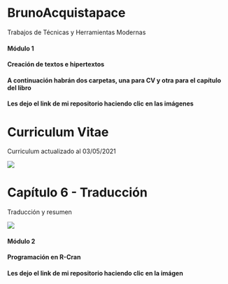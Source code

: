 # BrunoAcquistapace

Trabajos de Técnicas y Herramientas Modernas

#### Módulo 1 <br>
#### Creación de textos e hipertextos  <br>
#### A continuación habrán dos carpetas, una para CV y otra para el capítulo del libro 
#### Les dejo el link de mi repositorio haciendo clic en las imágenes

# Curriculum Vitae
<p> Curriculum actualizado al 03/05/2021 </p>
<a href="https://github.com/brunoacq1999/BrunoAcquistapace/tree/main/CV-Bruno">
<img src="https://user-images.githubusercontent.com/86500356/123496610-5424b280-d5ff-11eb-8e47-24e43b834ee5.png">  
</a> 
 
# Capítulo 6 - Traducción
<p> Traducción y resumen </p>
<a href="https://github.com/brunoacq1999/BrunoAcquistapace/tree/main/Capitulo%206-Traducci%C3%B3n">
<img src="https://user-images.githubusercontent.com/86500356/123496403-4589cb80-d5fe-11eb-96f6-4424f470e511.png">  
</a> 


#### Módulo 2 <br>
#### Programación en R-Cran  <br>
#### Les dejo el link de mi repositorio haciendo clic en la imágen
